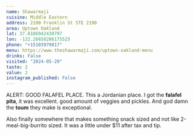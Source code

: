 ```yaml
---
name: Shawarmaji
cuisine: Middle Eastern
address: 2100 Franklin St STE 2190
area: Uptown Oakland
lat: 37.8106942430797
lon: -122.26658286175525
phone: "+15103979817"
menu: https://www.theshawarmaji.com/uptown-oakland-menu
drinks: False
visited: "2024-05-29"
taste: 2
value: 2
instagram_published: False
---
```


ALERT: GOOD FALAFEL PLACE. This a Jordanian place. I got the **falafel pita**, it was excellent. good amount of veggies and pickles. And god damn the **toum** they make is exceptional. 

Also finally somewhere that makes something snack sized and not like 2-meal-big-burrito sized. It was a little under $11 after tax and tip.
